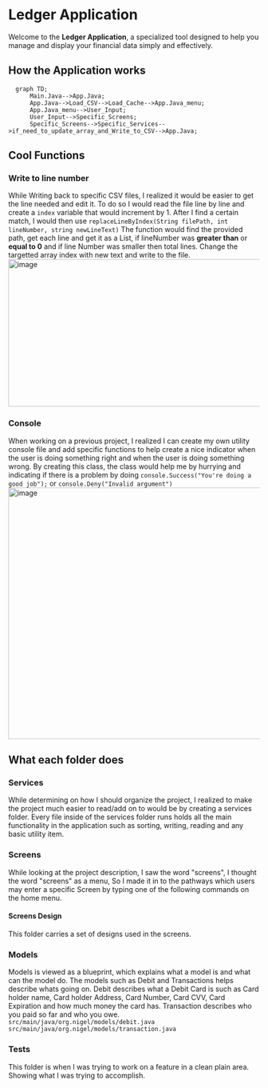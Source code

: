 # Ledger Application
Welcome to the **Ledger Application**, a specialized tool designed to help you manage and display your financial data simply and effectively.

## How the Application works
```mermaid
  graph TD;
      Main.Java-->App.Java;
      App.Java-->Load_CSV-->Load_Cache-->App.Java_menu;
      App.Java_menu-->User_Input;
      User_Input-->Specific_Screens;
      Specific_Screens-->Specific_Services-->if_need_to_update_array_and_Write_to_CSV-->App.Java;

```

## Cool Functions

### Write to line number
While Writing back to specific CSV files, I realized it would be easier to get the line needed and edit it.
To do so I would read the file line by line and create a ``index`` variable that would increment by 1.
After I find a certain match, I would then use ``replaceLineByIndex(String filePath, int lineNumber, string newLineText)``
The function would find the provided path, get each line and get it as a List, if lineNumber was **greater than** or **equal to 0** and if line Number was smaller then total lines.
Change the targetted array index with new text and write to the file.
<img width="744" height="295" alt="image" src="https://github.com/user-attachments/assets/e0f59af5-3f7b-4742-b0a2-ee515c288b65" />


###  Console
When working on a previous project, I realized I can create my own utility console file and add specific functions to help create a nice indicator when
the user is doing something right and when the user is doing something wrong.
By creating this class, the class would help me by hurrying and indicating if there is a problem by doing
``console.Success("You're doing a good job");``
or
``console.Deny("Invalid argument")``
<img width="677" height="503" alt="image" src="https://github.com/user-attachments/assets/62915ba8-a1bc-473c-9f08-eb6c394b30fc" />

    

## What each folder does
### Services
While determining on how I should organize the project, I realized to make the project much easier to read/add on to would be by creating a services folder.
Every file inside of the services folder runs holds all the main functionality in the application such as sorting, writing, reading and any basic utility item.
### Screens
While looking at the project description, I saw the word "screens", I thought the word "screens" as a menu, So I made it in to the pathways which users may enter
a specific Screen by typing one of the following commands on the home menu.
#### Screens Design
This folder carries a set of designs used in the screens.
### Models
Models is viewed as a blueprint, which explains what a model is and what can the model do. The models such as Debit and Transactions helps describe whats going on.
Debit describes what a Debit Card is such as Card holder name, Card holder Address, Card Number, Card CVV, Card Expiration and how much money the card has.
Transaction describes who you paid so far and who you owe.
``src/main/java/org.nigel/models/debit.java``
``src/main/java/org.nigel/models/transaction.java``
### Tests
This folder is when I was trying to work on a feature in a clean plain area. Showing what I was trying to accomplish.
    
